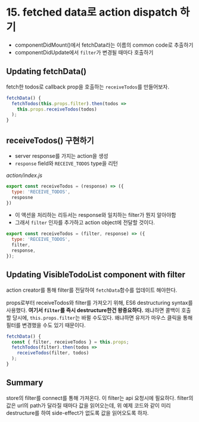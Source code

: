 # 15. fetched data로 action dispatch 하기

- componentDidMount()에서 fetchData라는 이름의 common code로 추출하기
- componentDidUpdate에서 `filter`가 변경될 때마다 호출하기

## Updating fetchData()

fetch한 todos로 callback prop을 호출하는 `receiveTodos`를 만들어보자.

```javascript
fetchData() {
  fetchTodos(this.props.filter).then(todos =>
    this.props.receiveTodos(todos)
  );
}
```

## receiveTodos() 구현하기

- server response를 가지는 action을 생성
- `response` field와 `RECEIVE_TODOS` type을 리턴

_action/index.js_
```javascript
export const receiveTodos = (response) => ({
  type: 'RECEIVE_TODOS',
  resposne
})
```

- 이 액션을 처리하는 리듀서는 response와 일치하는 filter가 뭔지 알아야함
- 그래서 `filter` 인자를 추가하고 action object에 전달할 것이다.

```javascript
export const receiveTodos = (filter, response) => ({
  type: 'RECEIVE_TODOS',
  filter,
  response,
});
```

## Updating VisibleTodoList component with filter

action creator를 통해 filter를 전달하여 `fetchData`함수를 업데이트 해야한다.

props로부터 receiveTodos와 filter를 가져오기 위해, ES6 destructuring syntax를 사용했다. **여기서 `filter`를 즉시 destructure한건 왕중요하다.** 왜냐하면 콜백이 호출할 당시에, `this.props.filter`는 바뀔 수도있다. 왜냐하면 유저가 마우스 클릭을 통해 필터를 변경했을 수도 있기 때문이다.

```javascript
fetchData() {
  const { filter, receiveTodos } = this.props;
  fetchTodos(filter).then(todos =>
    receiveTodos(filter, todos)
  );
}
```

## Summary

store의 filter를 connect를 통해 가져온다. 이 filter는 api 요청시에 필요하다. filter의 값은 url의 path가 달라질 때마다 값을 읽어오는데, 위 예제 코드와 같이 미리 destructure를 하여 side-effect가 없도록 값을 읽어오도록 하자.